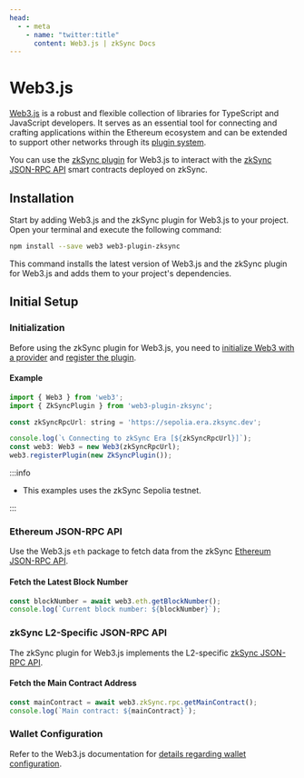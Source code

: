 ```yaml
---
head:
  - - meta
    - name: "twitter:title"
      content: Web3.js | zkSync Docs
---
```


# Web3.js

[Web3.js](https://web3js.org/) is a robust and flexible collection of libraries for TypeScript and JavaScript developers. It serves as an essential tool for connecting and crafting applications within the Ethereum ecosystem and can be extended to support other networks through its [plugin system](https://docs.web3js.org/guides/web3_plugin_guide/).

You can use the [zkSync plugin](https://github.com/web3/web3-plugin-zksync) for Web3.js to interact with the [zkSync JSON-RPC API](https://docs.zksync.io/build/api.html) smart contracts deployed on zkSync.

## Installation

Start by adding Web3.js and the zkSync plugin for Web3.js to your project. Open your terminal and execute the following command:

```bash
npm install --save web3 web3-plugin-zksync
```

This command installs the latest version of Web3.js and the zkSync plugin for Web3.js and adds them to your project's dependencies.

## Initial Setup

### Initialization

Before using the zkSync plugin for Web3.js, you need to [initialize Web3 with a provider](https://docs.web3js.org/#initialize-web3-with-a-provider) and [register the plugin](https://docs.web3js.org/guides/web3_plugin_guide/plugin_users#registering-the-plugin).

#### Example

```javascript
import { Web3 } from 'web3';
import { ZkSyncPlugin } from 'web3-plugin-zksync';

const zkSyncRpcUrl: string = 'https://sepolia.era.zksync.dev';

console.log(`📞 Connecting to zkSync Era [${zkSyncRpcUrl}]`);
const web3: Web3 = new Web3(zkSyncRpcUrl);
web3.registerPlugin(new ZkSyncPlugin());
```

:::info

- This examples uses the zkSync Sepolia testnet.

:::

### Ethereum JSON-RPC API

Use the Web3.js `eth` package to fetch data from the zkSync [Ethereum JSON-RPC API](https://ethereum.org/en/developers/docs/apis/json-rpc).

#### Fetch the Latest Block Number

```javascript
const blockNumber = await web3.eth.getBlockNumber();
console.log(`Current block number: ${blockNumber}`);
```

### zkSync L2-Specific JSON-RPC API

The zkSync plugin for Web3.js implements the L2-specific [zkSync JSON-RPC API](https://docs.zksync.io/build/api.html).

#### Fetch the Main Contract Address

```javascript
const mainContract = await web3.zkSync.rpc.getMainContract();
console.log(`Main contract: ${mainContract}`);
```

### Wallet Configuration

Refer to the Web3.js documentation for [details regarding wallet configuration](https://docs.web3js.org/#setting-up-a-wallet).
